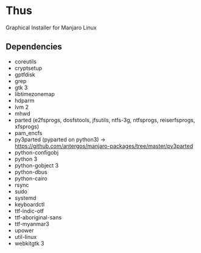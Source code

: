 # Thus

Graphical Installer for Manjaro Linux

## Dependencies

 * coreutils
 * cryptsetup
 * gptfdisk
 * grep
 * gtk 3
 * libtimezonemap
 * hdparm
 * lvm 2
 * mhwd
 * parted (e2fsprogs, dosfstools, jfsutils, ntfs-3g, ntfsprogs, reiserfsprogs, xfsprogs)
 * pam_encfs
 * py3parted (pyparted on python3) -> https://github.com/antergos/manjaro-packages/tree/master/py3parted
 * python-configobj
 * python 3
 * python-gobject 3
 * python-dbus
 * python-cairo
 * rsync
 * sudo
 * systemd
 * keyboardctl
 * ttf-indic-otf
 * ttf-aboriginal-sans
 * ttf-myanmar3
 * upower
 * util-linux
 * webkitgtk 3



